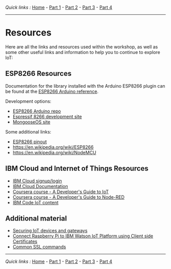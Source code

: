 *Quick links :*
[Home](/README.md) - [Part 1](/part1/README.md) - [Part 2](/part2/README.md) - [Part 3](/part3/README.md) - [Part 4](/part4/README.md)
***

# Resources

Here are all the links and resources used within the workshop, as well as some other useful links and information to help you to continue to explore IoT:

## ESP8266 Resources

Documentation for the library installed with the Arduino ESP8266 plugin can be found at the [ESP8266 Arduino reference](https://arduino-esp8266.readthedocs.io/en/2.4.1/).

Development options:

- [ESP8266 Arduino repo](https://github.com/esp8266/Arduino)
- [Espressif 8266 development site](https://www.espressif.com/en/support/explore/get-started/esp8266/getting-started-guide)
- [MongooseOS site](https://mongoose-os.com)

Some additional links:

- [ESP8266 pinout]([pinout](https://circuits4you.com/2017/12/31/nodemcu-pinout/))
- <https://en.wikipedia.org/wiki/ESP8266>
- <https://en.wikipedia.org/wiki/NodeMCU>

## IBM Cloud and Internet of Things Resources

- [IBM Cloud signup/login](https://ibm.biz/BdZaRT)
- [IBM Cloud Documentation](https://console.bluemix.net/docs/)
- [Coursera course - A Developer's Guide to IoT](https://www.coursera.org/learn/developer-iot)
- [Coursera course - A Developer's Guide to Node-RED](https://www.coursera.org/learn/developer-nodered)
- [IBM Code IoT content](https://developer.ibm.com/code/technologies/iot/)

## Additional material

- [Securing IoT devices and gateways](https://www.ibm.com/developerworks/library/iot-trs-secure-iot-solutions1/index.html)
- [Connect Raspberry Pi to IBM Watson IoT Platform using Client side Certificates](https://developer.ibm.com/recipes/tutorials/connect-raspberry-pi-to-ibm-watson-iot-platform-using-client-side-certificates/)
- [Common SSL commands](https://www.sslshopper.com/article-most-common-openssl-commands.html)

***
*Quick links :*
[Home](/README.md) - [Part 1](/part1/README.md) - [Part 2](/part2/README.md) - [Part 3](/part3/README.md) - [Part 4](/part4/README.md)
